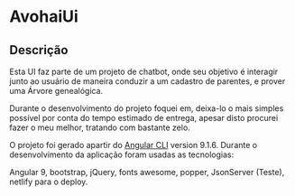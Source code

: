 # AvohaiUi

## Descrição

Esta UI faz parte de um projeto de chatbot, onde seu objetivo é interagir junto ao usuário de maneira conduzir a um
cadastro de parentes, e prover uma Árvore genealógica.

Durante o desenvolvimento do projeto foquei em, deixa-lo o mais simples possível por conta do tempo estimado de entrega, apesar disto
procurei fazer o meu melhor, tratando com bastante zelo.

O projeto foi gerado apartir do [Angular CLI](https://github.com/angular/angular-cli) version 9.1.6.
Durante o desenvolvimento da aplicação foram usadas as tecnologias:

Angular 9, bootstrap, jQuery, fonts awesome, popper, JsonServer (Teste), netlify para o deploy.

